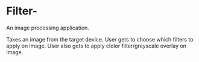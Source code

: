 # Filter-
An image processing application. 

Takes an image from the target device. 
User gets to choose which filters to apply on image.
User also gets to apply clolor filter/greyscale overlay on image.

